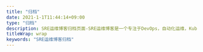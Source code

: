 ```yaml
---
title: "归档"
date: 2021-1-1T11:44:14+09:00
type: "归档"
description: SRE运维博客归档页面-SRE运维博客是一个专注于DevOps，自动化运维，Kubernetes，Docker的个人运维博客。博客主要有系统运维，脚本编程，监控，devops等内容，本站涵盖系统运维，自动化运维，监控，脚本，容器，运维经验，云计算，虚拟化等内容。
titleWrap: wrap
keywords: "SRE运维博客归档"
---
```


